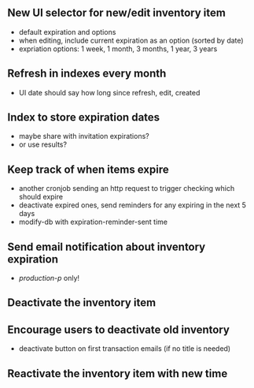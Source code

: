 ## New UI selector for new/edit inventory item
  - default expiration and options
  - when editing, include current expiration as an option (sorted by date)
  - expriation options: 1 week, 1 month, 3 months, 1 year, 3 years

## Refresh in indexes every month
  -  UI date should say how long since refresh, edit, created

## Index to store expiration dates
  - maybe share with invitation expirations?
  - or use results?

## Keep track of when items expire
  - another cronjob sending an http request to trigger checking which should expire
  - deactivate expired ones, send reminders for any expiring in the next 5 days
  - modify-db with expiration-reminder-sent time

## Send email notification about inventory expiration
  - *production-p* only!

## Deactivate the inventory item

## Encourage users to deactivate old inventory
  - deactivate button on first transaction emails (if no title is needed)

## Reactivate the inventory item with new time
